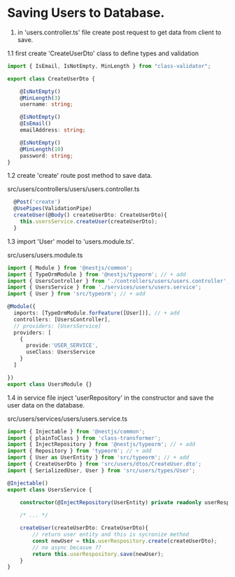 # Saving Users to Database.


1. in 'users.controller.ts' file create post request to get data from client to save.   


1.1 first create 'CreateUserDto' class to define types and validation
```ts
import { IsEmail, IsNotEmpty, MinLength } from "class-validator";

export class CreateUserDto {

    @IsNotEmpty()
    @MinLength(3)
    username: string;

    @IsNotEmpty()
    @IsEmail()
    emailAddress: string;

    @IsNotEmpty()
    @MinLength(10)
    password: string;
}
```

1.2 create 'create' route post method to save data.

src/users/controllers/users/users.controller.ts
```ts
  @Post('create')
  @UsePipes(ValidationPipe)
  createUser(@Body() createUserDto: CreateUserDto){
    this.usersService.createUser(createUserDto);
  }
```

1.3 import 'User' model to 'users.module.ts'. 

src/users/users.module.ts
```ts
import { Module } from '@nestjs/common';
import { TypeOrmModule } from '@nestjs/typeorm'; // + add 
import { UsersController } from './controllers/users/users.controller';
import { UsersService } from './services/users/users.service';
import { User } from 'src/typeorm'; // + add

@Module({
  imports: [TypeOrmModule.forFeature([User])], // + add
  controllers: [UsersController],
  // providers: [UsersService]
  providers: [
    {
      provide:'USER_SERVICE',
      useClass: UsersService
    }
  ]

})
export class UsersModule {}
```

1.4 in service file inject 'userRepository' in the constructor and save the user data on the database.

src/users/services/users/users.service.ts
```ts
import { Injectable } from '@nestjs/common';
import { plainToClass } from 'class-transformer';
import { InjectRepository } from '@nestjs/typeorm'; // + add
import { Repository } from 'typeorm'; // + add
import { User as UserEntity } from 'src/typeorm'; // + add
import { CreateUserDto } from 'src/users/dtos/CreateUser.dto';
import { SerializedUser, User } from 'src/users/types/User'; 

@Injectable()
export class UsersService {

    constructor(@InjectRepository(UserEntity) private readonly userRespository: Repository<UserEntity>){} // + add
    
    /* ... */

    createUser(createUserDto: CreateUserDto){
        // return user entity and this is sycronize method
        const newUser = this.userRespository.create(createUserDto);
        // no async becasue ??
        return this.userRespository.save(newUser);
    }
}
```

